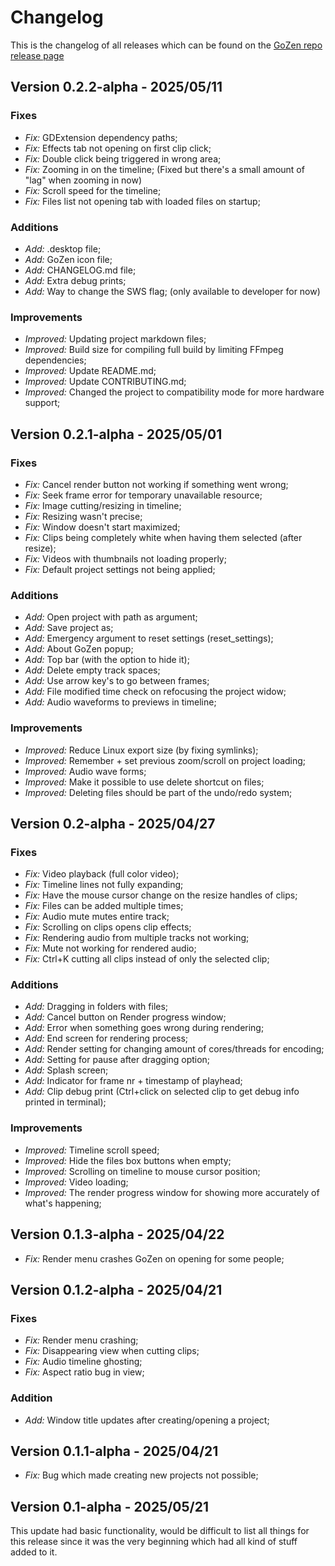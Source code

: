 # Changelog
This is the changelog of all releases which can be found on the [GoZen repo release page](https://github.com/VoylinsGamedevJourney/gozen/releases)

## Version 0.2.2-alpha - 2025/05/11
### Fixes
- *Fix:* GDExtension dependency paths;
- *Fix:* Effects tab not opening on first clip click;
- *Fix:* Double click being triggered in wrong area;
- *Fix:* Zooming in on the timeline; (Fixed but there's a small amount of "lag" when zooming in now)
- *Fix:* Scroll speed for the timeline;
- *Fix:* Files list not opening tab with loaded files on startup;
### Additions
- *Add:* .desktop file;
- *Add:* GoZen icon file;
- *Add:* CHANGELOG.md file;
- *Add:* Extra debug prints;
- *Add:* Way to change the SWS flag; (only available to developer for now)
### Improvements
- *Improved:* Updating project markdown files;
- *Improved:* Build size for compiling full build by limiting FFmpeg dependencies;
- *Improved:* Update README.md;
- *Improved:* Update CONTRIBUTING.md;
- *Improved:* Changed the project to compatibility mode for more hardware support;

## Version 0.2.1-alpha - 2025/05/01
### Fixes
- *Fix:* Cancel render button not working if something went wrong;
- *Fix:* Seek frame error for temporary unavailable resource;
- *Fix:* Image cutting/resizing in timeline;
- *Fix:* Resizing wasn't precise;
- *Fix:* Window doesn't start maximized;
- *Fix:* Clips being completely white when having them selected (after resize);
- *Fix:* Videos with thumbnails not loading properly;
- *Fix:* Default project settings not being applied;
### Additions
- *Add:* Open project with path as argument;
- *Add:* Save project as;
- *Add:* Emergency argument to reset settings (reset_settings);
- *Add:* About GoZen popup;
- *Add:* Top bar (with the option to hide it);
- *Add:* Delete empty track spaces;
- *Add:* Use arrow key's to go between frames;
- *Add:* File modified time check on refocusing the project widow;
- *Add:* Audio waveforms to previews in timeline;
### Improvements
- *Improved:* Reduce Linux export size (by fixing symlinks);
- *Improved:* Remember + set previous zoom/scroll on project loading;
- *Improved:* Audio wave forms;
- *Improved:* Make it possible to use delete shortcut on files;
- *Improved:* Deleting files should be part of the undo/redo system;


## Version 0.2-alpha - 2025/04/27
### Fixes
- *Fix:* Video playback (full color video);
- *Fix:* Timeline lines not fully expanding;
- *Fix:* Have the mouse cursor change on the resize handles of clips;
- *Fix:* Files can be added multiple times;
- *Fix:* Audio mute mutes entire track;
- *Fix:* Scrolling on clips opens clip effects;
- *Fix:* Rendering audio from multiple tracks not working;
- *Fix:* Mute not working for rendered audio;
- *Fix:* Ctrl+K cutting all clips instead of only the selected clip;
### Additions
- *Add:* Dragging in folders with files;
- *Add:* Cancel button on Render progress window;
- *Add:* Error when something goes wrong during rendering;
- *Add:* End screen for rendering process;
- *Add:* Render setting for changing amount of cores/threads for encoding;
- *Add:* Setting for pause after dragging option;
- *Add:* Splash screen;
- *Add:* Indicator for frame nr + timestamp of playhead;
- *Add:* Clip debug print (Ctrl+click on selected clip to get debug info printed in terminal);
### Improvements
- *Improved:* Timeline scroll speed;
- *Improved:* Hide the files box buttons when empty;
- *Improved:* Scrolling on timeline to mouse cursor position;
- *Improved:* Video loading;
- *Improved:* The render progress window for showing more accurately of what's happening;

## Version 0.1.3-alpha - 2025/04/22
- *Fix:* Render menu crashes GoZen on opening for some people;

## Version 0.1.2-alpha - 2025/04/21
### Fixes
- *Fix:* Render menu crashing;
- *Fix:* Disappearing view when cutting clips;
- *Fix:* Audio timeline ghosting;
- *Fix:* Aspect ratio bug in view;
### Addition
- *Add:* Window title updates after creating/opening a project;

## Version 0.1.1-alpha - 2025/04/21
- *Fix:* Bug which made creating new projects not possible;

## Version 0.1-alpha - 2025/05/21
This update had basic functionality, would be difficult to list all things for this release since it was the very beginning which had all kind of stuff added to it.

